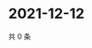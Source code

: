 # 2021-12-12

共 0 条

<!-- BEGIN WEIBO -->
<!-- 最后更新时间 Sun Dec 12 2021 04:11:53 GMT+0800 (China Standard Time) -->

<!-- END WEIBO -->
